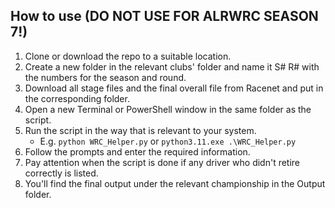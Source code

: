 ## How to use (DO NOT USE FOR ALRWRC SEASON 7!)

1. Clone or download the repo to a suitable location.
2. Create a new folder in the relevant clubs' folder and name it S# R# with the numbers for the season and round.
3. Download all stage files and the final overall file from Racenet and put in the corresponding folder.
4. Open a new Terminal or PowerShell window in the same folder as the script.
5. Run the script in the way that is relevant to your system.
   - E.g. `python WRC_Helper.py` or `python3.11.exe .\WRC_Helper.py`
7. Follow the prompts and enter the required information.
8. Pay attention when the script is done if any driver who didn't retire correctly is listed.
9. You'll find the final output under the relevant championship in the Output folder.
